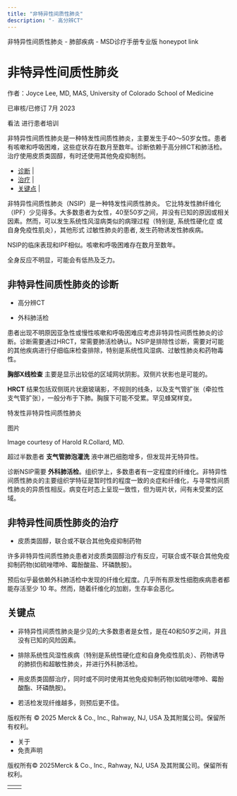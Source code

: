 ```yaml
---
title: "非特异性间质性肺炎"
description: "- 高分辨CT"
---
```


﻿非特异性间质性肺炎 \- 肺部疾病 \- MSD诊疗手册专业版 honeypot link

# 非特异性间质性肺炎

作者：Joyce Lee, MD, MAS, University of Colorado School of Medicine

已审核/已修订 7月 2023

看法 进行患者培训

非特异性间质性肺炎是一种特发性间质性肺炎，主要发生于40～50岁女性。患者有咳嗽和呼吸困难，这些症状存在数月至数年。诊断依赖于高分辨CT和肺活检。治疗使用皮质类固醇，有时还使用其他免疫抑制剂。

- [诊断](#诊断_v8496533_zh) \|
- [治疗](#治疗_v8496543_zh) \|
- [关键点](#关键点_v8496549_zh) \|

非特异性间质性肺炎（NSIP）是一种特发性间质性肺炎。 它比特发性肺纤维化（IPF）少见得多。大多数患者为女性，40至50岁之间，并没有已知的原因或相关因素。然而，可以发生系统性风湿病类似的病理过程（特别是, 系统性硬化症 或 自身免疫性肌炎），其他形式 过敏性肺炎的患者, 发生药物诱发性肺疾病。

NSIP的临床表现和IPF相似。咳嗽和呼吸困难存在数月至数年。

全身反应不明显，可能会有低热及乏力。

## 非特异性间质性肺炎的诊断

- 高分辨CT

- 外科肺活检


患者出现不明原因亚急性或慢性咳嗽和呼吸困难应考虑非特异性间质性肺炎的诊断。诊断需要通过HRCT，常需要肺活检确认。NSIP是排除性诊断，需要对可能的其他疾病进行仔细临床检查排除，特别是系统性风湿病、过敏性肺炎和药物毒性。

**胸部X线检查** 主要是显示出较低的区域网状阴影。双侧片状影也是可能的。

**HRCT** 结果包括双侧斑片状磨玻璃影，不规则的线条，以及支气管扩张（牵拉性支气管扩张），一般分布于下肺。胸膜下可能不受累。罕见蜂窝样变。

特发性非特异性间质性肺炎



图片

Image courtesy of Harold R.Collard, MD.

超过半数患者 **支气管肺泡灌洗** 液中淋巴细胞增多，但发现并无特异性。

诊断NSIP需要 **外科肺活检**。组织学上，多数患者有一定程度的纤维化。非特异性间质性肺炎的主要组织学特征是暂时性的程度一致的炎症和纤维化，与寻常性间质性肺炎的异质性相反。病变在时态上呈现一致性，但为斑片状，间有未受累的区域。

## 非特异性间质性肺炎的治疗

- 皮质类固醇，联合或不联合其他免疫抑制药物


许多非特异性间质性肺炎患者对皮质类固醇治疗有反应，可联合或不联合其他免疫抑制药物(如硫唑嘌呤、霉酚酸盐、环磷酰胺)。

预后似乎最依赖外科肺活检中发现的纤维化程度。几乎所有原发性细胞疾病患者都能存活至少 10 年。然而，随着纤维化的加剧，生存率会恶化。

## 关键点

- 非特异性间质性肺炎是少见的;大多数患者是女性，是在40和50岁之间，并且没有已知的风险因素。

- 排除系统性风湿性疾病（特别是系统性硬化症和自身免疫性肌炎）、药物诱导的肺损伤和超敏性肺炎，并进行外科肺活检。

- 用皮质类固醇治疗，同时或不同时使用其他免疫抑制药物(如硫唑嘌呤、霉酚酸酯、环磷酰胺)。

- 若活检发现纤维越多，则预后更不佳。




版权所有 © 2025
Merck & Co., Inc., Rahway, NJ, USA 及其附属公司。保留所有权利。

- 关于
- 免责声明

版权所有© 2025Merck & Co., Inc., Rahway, NJ, USA 及其附属公司。保留所有权利。

|     |     |
| --- | --- |
|  |  |